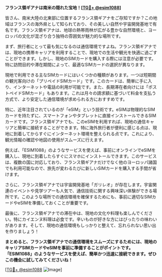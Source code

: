 **フランス領ギアナは南米の隠れた宝地！[[TG💪+ @esim1088](https://t.me/s/esim1088)]**

皆さん、南米大陸の北東部に位置するフランス領ギアナをご存知ですか？この地域はフランスの海外県として知られており、その美しい自然や宇宙開発基地で有名です。フランス領ギアナは、地球の熱帯雨林が広がる豊かな自然環境と、ヨーロッパの文化が混ざり合う独特の雰囲気が魅力的な場所です。

まず、旅行者にとって最も気になるのは通信環境ですよね。フランス領ギアナでは、現地の携帯キャリアを利用することで、現地での生活や観光を快適に過ごすことができます。しかし、現地のSIMカードを購入する際には注意が必要です。特に訪問目的や滞在期間によって、最適なSIMカードの選択が異なります。

現地で利用できる主なSIMカードにはいくつかの種類があります。一つは短期間の観光客向けの「プリペイドSIMカード」です。このカードは、簡単に手に入り、インターネットや電話の利用が可能です。また、長期滞在者向けには「ポストペイドSIMカード」もあります。これは月々の請求額に基づいて料金を支払う方式で、より安定した通信環境が求められる方におすすめです。

特に、近年注目されているのが「eSIM」という技術です。eSIMは物理的なSIMカードを持たずに、スマートフォンやタブレットに直接インストールできるSIMカードです。フランス領ギアナでも、このeSIMを利用すれば、現地の通信キャリアと簡単に接続することができます。特に海外旅行者が便利に感じる点は、現地に到着してからすぐにインターネット環境を整えられる点です。これにより、観光情報の確認や地図の使用がスムーズに行えます。

例えば、「ESIM1088」のようなサービスを使えば、事前にオンラインでeSIMを購入し、現地に到着したらすぐにスマホにインストールできます。このサービスは、複数の国に対応しており、フランス領ギアナだけでなく他のヨーロッパ諸国でも利用可能なので、旅先が変わるたびに新しいSIMカードを購入する手間が省けます。

さらに、フランス領ギアナでは宇宙開発基地「ガリレオ」が存在します。宇宙関連のイベントや見学ツアーも人気で、通信技術に関する興味深い体験ができる場所です。このような場所での通信環境を確保するためにも、事前に適切なSIMカードやeSIMを準備しておくことが重要です。

最後に、フランス領ギアナでの滞在中は、現地の文化や料理も楽しんでください。特にカイエンヌ料理は必食です。辛いものが好きな方にはぴったりの味わいがあります。そして、現地の通信環境もしっかりと整えて、忘れられない思い出を作りましょう！

**まとめると、フランス領ギアナでの通信環境をスムーズにするためには、現地のキャリアSIMカードやeSIMを事前に準備することがポイントです。「ESIM1088」のようなサービスを使えば、簡単かつ迅速に接続できます。ぜひこの機会に試してみてくださいね！**

[[TG💪+ @esim1088](https://t.me/s/esim1088) ![Image](https://i.postimg.cc/Y0z9fWf4/image.png)]
